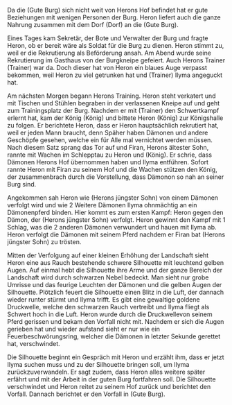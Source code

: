 Da die (Gute Burg) sich nicht weit von Herons Hof befindet hat er gute Beziehungen mit wenigen Personen der Burg.
Heron liefert auch die ganze Nahrung zusammen mit dem Dorf (Dorf) an die (Gute Burg).

Eines Tages kam Sekretär, der Bote und Verwalter der Burg und fragte Heron, ob er bereit wäre als Soldat für die Burg zu dienen.
Heron stimmt zu, weil er die Rekrutierung als Beförderung ansah.
Am Abend wurde seine Rekrutierung im Gasthaus von der Burgkneipe gefeiert.
Auch Herons Trainer (Trainer) war da. Doch dieser hat von Heron ein blaues Auge verpasst bekommen, weil Heron zu viel getrunken hat und (Trainer) Ilyma angeguckt hat.

Am nächsten Morgen begann Herons Training. Heron steht verkatert und mit Tischen und Stühlen begraben in der verlassenen Kneipe auf und geht zum Trainingsplatz der Burg.
Nachdem er mit (Trainer) den Schwertkampf erlernt hat, kam der König (König) und bittete Heron (König) zur Königshalle zu folgen.
Er berichtete Heron, dass er Heron hauptsächlich rekrutiert hat, weil er jeden Mann braucht,
denn Späher haben Dämonen und andere Geschöpfe gesehen, welche ein für Alle mal vernichtet werden müssen.
Nach diesem Satz sprang das Tor auf und Firan, Herons ältester Sohn, rannte mit Wachen im Schlepptau zu Heron und (König).
Er schrie, dass Dämonen Herons Hof übernommen haben und Ilyma entführen.
Sofort rannte Heron mit Firan zu seinem Hof und die Wachen stützen den König, der zusammenbrach durch die Vorstellung, dass Dämonon so nah an seiner Burg sind.

Angekommen sah Heron wie (Herons jüngster Sohn) von einem Dämonen verfolgt wird und wie 2 Weitere Dämonen Ilyma ohnmächtig an ein Dämonenpferd binden.
Hier kommt es zum ersten Kampf: Heron gegen den Dämon, der (Herons jüngster Sohn) verfolgt. Heron gewinnt den Kampf mit 1 Schlag, was die 2 anderen Dämonen verwundert und hauen mit Ilyma ab.
Heron verfolgt die Dämonen mit seinem Pferd nachdem er Firan bat (Herons jüngster Sohn) zu trösten.

Mitten der Verfolgung auf einer kleinen Erhöhung der Landschaft sieht Heron eine aus Rauch bestehende schwere Silhouette mit leuchtend gelben Augen.
Auf einmal hebt die Silhouette ihre Arme und der ganze Bereich der Landschaft wird durch schwarzen Nebel bedeckt.
Man sieht nur grobe Umrisse und das feurige Leuchten der Dämonen und die gelben Augen der Silhouette.
Plötzlich feuert die Silhouette einen Blitz in die Luft, der dannach wieder runter stürmt und Ilyma trifft.
Es gibt eine gewaltige goldene Druckwelle, welche den schwarzen Rauch vertreibt und Ilyma fliegt als Schwert hoch in die Luft.
Heron wurde durch die Druckwellevon seinem Pferd gerissen und bekam den Vorfall nicht mit.
Nachdem er sich die Augen gerieben hat und wieder aufstand sieht er nur wie ein Feuerbeschwörungsring, welcher die Dämonen in letzter Sekunde gerettet hat, verschwindet.

Die Silhouette beginnt ein Gespräch mit Heron und erzählt ihm, dass er jetzt Ilyma suchen muss und zu der Silhouette bringen soll,
um Ilyma zurückzuverwandeln.
Er sagt zudem, dass Heron alles weitere später erfährt und mit der Arbeit in der guten Burg fortfahren soll.
Die Silhouette verschwindet und Heron reitet zu seinem Hof zurück und berichtet den Vorfall.
Dannach berichtet er den Vorfall in (Gute Burg).
